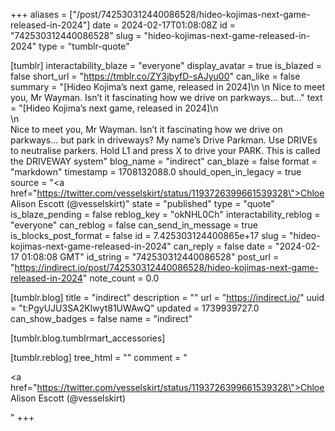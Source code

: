 +++
aliases = ["/post/742530312440086528/hideo-kojimas-next-game-released-in-2024"]
date = 2024-02-17T01:08:08Z
id = "742530312440086528"
slug = "hideo-kojimas-next-game-released-in-2024"
type = "tumblr-quote"

[tumblr]
interactability_blaze = "everyone"
display_avatar = true
is_blazed = false
short_url = "https://tmblr.co/ZY3jbyfD-sAJyu00"
can_like = false
summary = "[Hideo Kojima’s next game, released in 2024]\n \n Nice to meet you, Mr Wayman. Isn’t it fascinating how we drive on parkways… but..."
text = "[Hideo Kojima’s next game, released in 2024]\n<br/>\n<br/>Nice to meet you, Mr Wayman. Isn’t it fascinating how we drive on parkways&hellip; but park in driveways? My name’s Drive Parkman. Use DRIVEs to neutralise parkers. Hold L1 and press X to drive your PARK. This is called the DRIVEWAY system"
blog_name = "indirect"
can_blaze = false
format = "markdown"
timestamp = 1708132088.0
should_open_in_legacy = true
source = "<a href=\"https://twitter.com/vesselskirt/status/1193726399661539328\">Chloe Alison Escott (@vesselskirt)</a>"
state = "published"
type = "quote"
is_blaze_pending = false
reblog_key = "okNHL0Ch"
interactability_reblog = "everyone"
can_reblog = false
can_send_in_message = true
is_blocks_post_format = false
id = 7.425303124400865e+17
slug = "hideo-kojimas-next-game-released-in-2024"
can_reply = false
date = "2024-02-17 01:08:08 GMT"
id_string = "742530312440086528"
post_url = "https://indirect.io/post/742530312440086528/hideo-kojimas-next-game-released-in-2024"
note_count = 0.0

[tumblr.blog]
title = "indirect"
description = ""
url = "https://indirect.io/"
uuid = "t:PgyUJU3SA2Klwyt81UWAwQ"
updated = 1739939727.0
can_show_badges = false
name = "indirect"

[tumblr.blog.tumblrmart_accessories]

[tumblr.reblog]
tree_html = ""
comment = "<p><a href=\"https://twitter.com/vesselskirt/status/1193726399661539328\">Chloe Alison Escott (@vesselskirt)</a></p>"
+++
